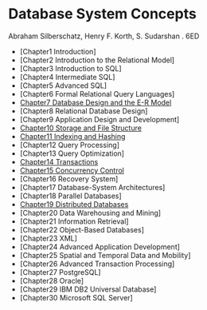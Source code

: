 # Database System Concepts

Abraham Silberschatz, Henry F. Korth, S. Sudarshan . 6ED

- [Chapter1 Introduction]
- [Chapter2 Introduction to the Relational Model]
- [Chapter3 Introduction to SQL]
- [Chapter4 Intermediate SQL]
- [Chapter5 Advanced SQL]
- [Chapter6 Formal Relational Query Languages]
- [Chapter7 Database Design and the E-R Model](chapter7.md)
- [Chapter8 Relational Database Design]
- [Chapter9 Application Design and Development]
- [Chapter10 Storage and File Structure](chapter10.md)
- [Chapter11 Indexing and Hashing](chapter11.md)
- [Chapter12 Query Processing]
- [Chapter13 Query Optimization]
- [Chapter14 Transactions](chapter14.md)
- [Chapter15 Concurrency Control](chapter15.md)
- [Chapter16 Recovery System]
- [Chapter17 Database-System Architectures]
- [Chapter18 Parallel Databases]
- [Chapter19 Distributed Databases](chapter19.md)
- [Chapter20 Data Warehousing and Mining]
- [Chapter21 Information Retrieval]
- [Chapter22 Object-Based Databases]
- [Chapter23 XML]
- [Chapter24 Advanced Application Development]
- [Chapter25 Spatial and Temporal Data and Mobility]
- [Chapter26 Advanced Transaction Processing]
- [Chapter27 PostgreSQL]
- [Chapter28 Oracle]
- [Chapter29 IBM DB2 Universal Database]
- [Chapter30 Microsoft SQL Server]
